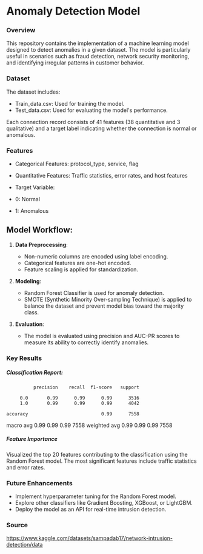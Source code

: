 # Anomaly Detection Model

### Overview

This repository contains the implementation of a machine learning model designed to detect anomalies in a given dataset. The model is particularly useful in scenarios such as fraud detection, network security monitoring, and identifying irregular patterns in customer behavior.

### Dataset

The dataset includes:

- Train_data.csv: Used for training the model.
- Test_data.csv: Used for evaluating the model's performance.

Each connection record consists of 41 features (38 quantitative and 3 qualitative) and a target label indicating whether the connection is normal or anomalous.

### Features

- Categorical Features: protocol_type, service, flag
- Quantitative Features: Traffic statistics, error rates, and host features

- Target Variable:
- 0: Normal
- 1: Anomalous

## Model Workflow:

1. **Data Preprocessing**:
   - Non-numeric columns are encoded using label encoding.
   - Categorical features are one-hot encoded.
   - Feature scaling is applied for standardization.
   
2. **Modeling**:
   - Random Forest Classifier is used for anomaly detection.
   - SMOTE (Synthetic Minority Over-sampling Technique) is applied to balance the dataset and prevent model bias toward the majority class.
   
3. **Evaluation**:
   - The model is evaluated using precision and AUC-PR scores to measure its ability to correctly identify anomalies.

### Key Results

##### Classification Report:

              precision    recall  f1-score   support

         0.0       0.99      0.99      0.99      3516
         1.0       0.99      0.99      0.99      4042

    accuracy                           0.99      7558
   macro avg       0.99      0.99      0.99      7558
weighted avg       0.99      0.99      0.99      7558

##### Feature Importance

Visualized the top 20 features contributing to the classification using the Random Forest model. The most significant features include traffic statistics and error rates.

### Future Enhancements

- Implement hyperparameter tuning for the Random Forest model.
- Explore other classifiers like Gradient Boosting, XGBoost, or LightGBM.
- Deploy the model as an API for real-time intrusion detection.

### Source

https://www.kaggle.com/datasets/sampadab17/network-intrusion-detection/data
